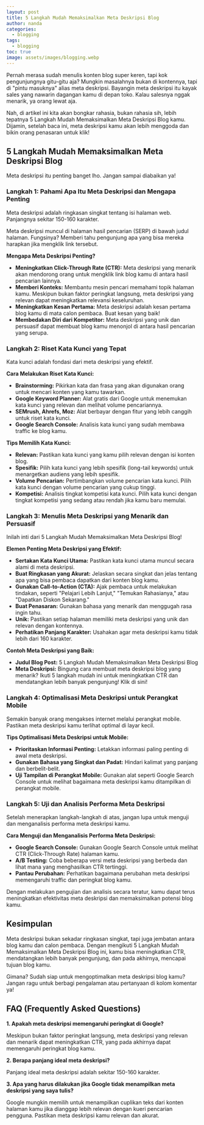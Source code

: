 ```yaml
---
layout: post
title: 5 Langkah Mudah Memaksimalkan Meta Deskripsi Blog
author: nanda
categories:
  - blogging
tags:
  - blogging
toc: true
image: assets/images/blogging.webp
---
```



Pernah merasa sudah menulis konten blog super keren, tapi kok pengunjungnya gitu-gitu aja? Mungkin masalahnya bukan di kontennya, tapi di "pintu masuknya" alias meta deskripsi. Bayangin meta deskripsi itu kayak sales yang nawarin dagangan kamu di depan toko. Kalau salesnya nggak menarik, ya orang lewat aja.

Nah, di artikel ini kita akan bongkar rahasia, bukan rahasia sih, lebih tepatnya 5 Langkah Mudah Memaksimalkan Meta Deskripsi Blog kamu. Dijamin, setelah baca ini, meta deskripsi kamu akan lebih menggoda dan bikin orang penasaran untuk klik!

## 5 Langkah Mudah Memaksimalkan Meta Deskripsi Blog

Meta deskripsi itu penting banget lho. Jangan sampai diabaikan ya!

### Langkah 1: Pahami Apa Itu Meta Deskripsi dan Mengapa Penting

Meta deskripsi adalah ringkasan singkat tentang isi halaman web. Panjangnya sekitar 150-160 karakter.

Meta deskripsi muncul di halaman hasil pencarian (SERP) di bawah judul halaman. Fungsinya? Memberi tahu pengunjung apa yang bisa mereka harapkan jika mengklik link tersebut.

**Mengapa Meta Deskripsi Penting?**

- **Meningkatkan Click-Through Rate (CTR):** Meta deskripsi yang menarik akan mendorong orang untuk mengklik link blog kamu di antara hasil pencarian lainnya.
- **Memberi Konteks:** Membantu mesin pencari memahami topik halaman kamu. Meskipun bukan faktor peringkat langsung, meta deskripsi yang relevan dapat meningkatkan relevansi keseluruhan.
- **Meningkatkan Kesan Pertama:** Meta deskripsi adalah kesan pertama blog kamu di mata calon pembaca. Buat kesan yang baik!
- **Membedakan Diri dari Kompetitor:** Meta deskripsi yang unik dan persuasif dapat membuat blog kamu menonjol di antara hasil pencarian yang serupa.

### Langkah 2: Riset Kata Kunci yang Tepat

Kata kunci adalah fondasi dari meta deskripsi yang efektif.

**Cara Melakukan Riset Kata Kunci:**

- **Brainstorming:** Pikirkan kata dan frasa yang akan digunakan orang untuk mencari konten yang kamu tawarkan.
- **Google Keyword Planner:** Alat gratis dari Google untuk menemukan kata kunci yang relevan dan melihat volume pencariannya.
- **SEMrush, Ahrefs, Moz:** Alat berbayar dengan fitur yang lebih canggih untuk riset kata kunci.
- **Google Search Console:** Analisis kata kunci yang sudah membawa traffic ke blog kamu.

**Tips Memilih Kata Kunci:**

- **Relevan:** Pastikan kata kunci yang kamu pilih relevan dengan isi konten blog.
- **Spesifik:** Pilih kata kunci yang lebih spesifik (long-tail keywords) untuk menargetkan audiens yang lebih spesifik.
- **Volume Pencarian:** Pertimbangkan volume pencarian kata kunci. Pilih kata kunci dengan volume pencarian yang cukup tinggi.
- **Kompetisi:** Analisis tingkat kompetisi kata kunci. Pilih kata kunci dengan tingkat kompetisi yang sedang atau rendah jika kamu baru memulai.

### Langkah 3: Menulis Meta Deskripsi yang Menarik dan Persuasif

Inilah inti dari 5 Langkah Mudah Memaksimalkan Meta Deskripsi Blog!

**Elemen Penting Meta Deskripsi yang Efektif:**

- **Sertakan Kata Kunci Utama:** Pastikan kata kunci utama muncul secara alami di meta deskripsi.
- **Buat Ringkasan yang Akurat:** Jelaskan secara singkat dan jelas tentang apa yang bisa pembaca dapatkan dari konten blog kamu.
- **Gunakan Call-to-Action (CTA):** Ajak pembaca untuk melakukan tindakan, seperti "Pelajari Lebih Lanjut," "Temukan Rahasianya," atau "Dapatkan Diskon Sekarang."
- **Buat Penasaran:** Gunakan bahasa yang menarik dan menggugah rasa ingin tahu.
- **Unik:** Pastikan setiap halaman memiliki meta deskripsi yang unik dan relevan dengan kontennya.
- **Perhatikan Panjang Karakter:** Usahakan agar meta deskripsi kamu tidak lebih dari 160 karakter.

**Contoh Meta Deskripsi yang Baik:**

- **Judul Blog Post:** 5 Langkah Mudah Memaksimalkan Meta Deskripsi Blog
- **Meta Deskripsi:** Bingung cara membuat meta deskripsi blog yang menarik? Ikuti 5 langkah mudah ini untuk meningkatkan CTR dan mendatangkan lebih banyak pengunjung! Klik di sini!

### Langkah 4: Optimalisasi Meta Deskripsi untuk Perangkat Mobile

Semakin banyak orang mengakses internet melalui perangkat mobile. Pastikan meta deskripsi kamu terlihat optimal di layar kecil.

**Tips Optimalisasi Meta Deskripsi untuk Mobile:**

- **Prioritaskan Informasi Penting:** Letakkan informasi paling penting di awal meta deskripsi.
- **Gunakan Bahasa yang Singkat dan Padat:** Hindari kalimat yang panjang dan berbelit-belit.
- **Uji Tampilan di Perangkat Mobile:** Gunakan alat seperti Google Search Console untuk melihat bagaimana meta deskripsi kamu ditampilkan di perangkat mobile.

### Langkah 5: Uji dan Analisis Performa Meta Deskripsi

Setelah menerapkan langkah-langkah di atas, jangan lupa untuk menguji dan menganalisis performa meta deskripsi kamu.

**Cara Menguji dan Menganalisis Performa Meta Deskripsi:**

- **Google Search Console:** Gunakan Google Search Console untuk melihat CTR (Click-Through Rate) halaman kamu.
- **A/B Testing:** Coba beberapa versi meta deskripsi yang berbeda dan lihat mana yang menghasilkan CTR tertinggi.
- **Pantau Perubahan:** Perhatikan bagaimana perubahan meta deskripsi memengaruhi traffic dan peringkat blog kamu.

Dengan melakukan pengujian dan analisis secara teratur, kamu dapat terus meningkatkan efektivitas meta deskripsi dan memaksimalkan potensi blog kamu.

## Kesimpulan

Meta deskripsi bukan sekadar ringkasan singkat, tapi juga jembatan antara blog kamu dan calon pembaca. Dengan mengikuti 5 Langkah Mudah Memaksimalkan Meta Deskripsi Blog ini, kamu bisa meningkatkan CTR, mendatangkan lebih banyak pengunjung, dan pada akhirnya, mencapai tujuan blog kamu.

Gimana? Sudah siap untuk mengoptimalkan meta deskripsi blog kamu? Jangan ragu untuk berbagi pengalaman atau pertanyaan di kolom komentar ya!

## FAQ (Frequently Asked Questions)

**1\. Apakah meta deskripsi memengaruhi peringkat di Google?**

Meskipun bukan faktor peringkat langsung, meta deskripsi yang relevan dan menarik dapat meningkatkan CTR, yang pada akhirnya dapat memengaruhi peringkat blog kamu.

**2\. Berapa panjang ideal meta deskripsi?**

Panjang ideal meta deskripsi adalah sekitar 150-160 karakter.

**3\. Apa yang harus dilakukan jika Google tidak menampilkan meta deskripsi yang saya tulis?**

Google mungkin memilih untuk menampilkan cuplikan teks dari konten halaman kamu jika dianggap lebih relevan dengan kueri pencarian pengguna. Pastikan meta deskripsi kamu relevan dan akurat.
